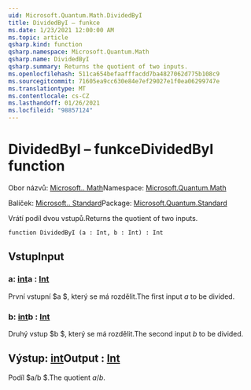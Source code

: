 ```yaml
---
uid: Microsoft.Quantum.Math.DividedByI
title: DividedByI – funkce
ms.date: 1/23/2021 12:00:00 AM
ms.topic: article
qsharp.kind: function
qsharp.namespace: Microsoft.Quantum.Math
qsharp.name: DividedByI
qsharp.summary: Returns the quotient of two inputs.
ms.openlocfilehash: 511ca654befaafffacdd7ba4827062d775b108c9
ms.sourcegitcommit: 71605ea9cc630e84e7ef29027e1f0ea06299747e
ms.translationtype: MT
ms.contentlocale: cs-CZ
ms.lasthandoff: 01/26/2021
ms.locfileid: "98857124"
---
```

# <a name="dividedbyi-function"></a><span data-ttu-id="bea39-102">DividedByI – funkce</span><span class="sxs-lookup"><span data-stu-id="bea39-102">DividedByI function</span></span>

<span data-ttu-id="bea39-103">Obor názvů: [Microsoft.. Math](xref:Microsoft.Quantum.Math)</span><span class="sxs-lookup"><span data-stu-id="bea39-103">Namespace: [Microsoft.Quantum.Math](xref:Microsoft.Quantum.Math)</span></span>

<span data-ttu-id="bea39-104">Balíček: [Microsoft.. Standard](https://nuget.org/packages/Microsoft.Quantum.Standard)</span><span class="sxs-lookup"><span data-stu-id="bea39-104">Package: [Microsoft.Quantum.Standard](https://nuget.org/packages/Microsoft.Quantum.Standard)</span></span>


<span data-ttu-id="bea39-105">Vrátí podíl dvou vstupů.</span><span class="sxs-lookup"><span data-stu-id="bea39-105">Returns the quotient of two inputs.</span></span>

```qsharp
function DividedByI (a : Int, b : Int) : Int
```


## <a name="input"></a><span data-ttu-id="bea39-106">Vstup</span><span class="sxs-lookup"><span data-stu-id="bea39-106">Input</span></span>

### <a name="a--int"></a><span data-ttu-id="bea39-107">a: [int](xref:microsoft.quantum.lang-ref.int)</span><span class="sxs-lookup"><span data-stu-id="bea39-107">a : [Int](xref:microsoft.quantum.lang-ref.int)</span></span>

<span data-ttu-id="bea39-108">První vstupní $a $, který se má rozdělit.</span><span class="sxs-lookup"><span data-stu-id="bea39-108">The first input $a$ to be divided.</span></span>


### <a name="b--int"></a><span data-ttu-id="bea39-109">b: [int](xref:microsoft.quantum.lang-ref.int)</span><span class="sxs-lookup"><span data-stu-id="bea39-109">b : [Int](xref:microsoft.quantum.lang-ref.int)</span></span>

<span data-ttu-id="bea39-110">Druhý vstup $b $, který se má rozdělit.</span><span class="sxs-lookup"><span data-stu-id="bea39-110">The second input $b$ to be divided.</span></span>



## <a name="output--int"></a><span data-ttu-id="bea39-111">Výstup: [int](xref:microsoft.quantum.lang-ref.int)</span><span class="sxs-lookup"><span data-stu-id="bea39-111">Output : [Int](xref:microsoft.quantum.lang-ref.int)</span></span>

<span data-ttu-id="bea39-112">Podíl $a/b $.</span><span class="sxs-lookup"><span data-stu-id="bea39-112">The quotient $a / b$.</span></span>